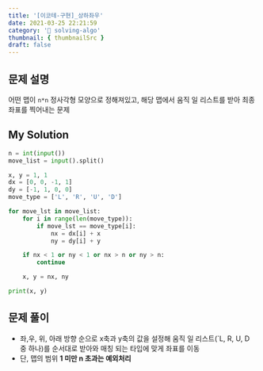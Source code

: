 ```yaml
---
title: '[이코테-구현]_상하좌우'
date: 2021-03-25 22:21:59
category: '💯 solving-algo'
thumbnail: { thumbnailSrc }
draft: false
---
```


## 문제 설명

어떤 맵이 `n*n` 정사각형 모양으로 정해져있고, 해당 맵에서 움직 일 리스트를 받아 최종 좌표를 찍어내는 문제

## My Solution

```python
n = int(input())
move_list = input().split()

x, y = 1, 1
dx = [0, 0, -1, 1]
dy = [-1, 1, 0, 0]
move_type = ['L', 'R', 'U', 'D']

for move_lst in move_list:
    for i in range(len(move_type)):
        if move_lst == move_type[i]:
            nx = dx[i] + x
            ny = dy[i] + y

    if nx < 1 or ny < 1 or nx > n or ny > n:
        continue

    x, y = nx, ny

print(x, y)
```

## 문제 풀이

- 좌,우, 위, 아래 방향 순으로 x축과 y축의 값을 설정해 움직 일 리스트(`L, R, U, D 중 하나)를 순서대로 받아와 매칭 되는 타입에 맞게 좌표를 이동
- 단, 맵의 범위 **1 미만 n 초과는 예외처리**
